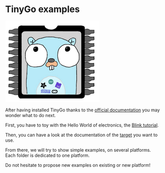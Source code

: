 # TinyGo examples

<img src="tinygo-examples.png" width="300"/>

After having installed TinyGo thanks to the [official documentation](https://tinygo.org/getting-started/install/) you may wonder what to do next.

First, you have to toy with the Hello World of electronics, the [Blink tutorial](https://tinygo.org/docs/tutorials/blinky/). 

Then, you can have a look at the documentation of the [target](https://tinygo.org/docs/reference/microcontrollers/) you want to use.

From there, we will try to show simple examples, on several platforms.<br/>
Each folder is dedicated to one platform.

Do not hesitate to propose new examples on existing or new platform!
